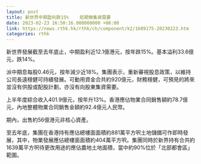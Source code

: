 ```yaml
---
layout: post
title: 新世界中期盈利跌15%    短期無集資需要
date: 2023-02-23 16:50:16.000000000 +08:00
link: https://news.rthk.hk/rthk/ch/component/k2/1689175-20230223.htm
categories: rthk
---
```


新世界發展截至去年底止，中期盈利近12.1億港元，按年跌15%。基本溢利33.6億元，跌14%。

派中期息每股0.46元，按年減少近18%。集團表示，重新審視股息政策，以維持公司長遠穩健可持續發展。可動用資金合共約920億元，財務穩健，可預見的將來並沒有供股或配股計劃，亦沒有向股東集資需要。

上半年度綜合收入401.9億元，按年升13%。香港應佔物業合同銷售額約78.7億元，內地整體物業合同銷售金額約92.4億元人民幣。

期內，出售約56億港元非核心資產。

至去年底，集團在香港持有應佔總樓面面積約881萬平方呎土地儲備可作即時發展，其中，物業發展應佔總樓面面積約404萬平方呎。集團同時於新界持有合共約1639萬平方呎待更改用途的應佔農地土地面積，當中約90%位於「北部都會區」範圍。
